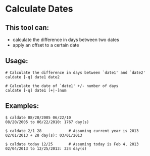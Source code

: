 # Calculate Dates

## This tool can:
- calculate the difference in days between two dates
- apply an offset to a certain date 

## Usage:
    # Calculate the difference in days between `date1' and `date2'
    caldate [-q] date1 date2

    # Calculate the date of `date1' +/- number of days
    caldate [-q] date1 [+|-]num

## Examples:
    $ caldate 08/20/2005 06/22/10
    08/20/2005 to 06/22/2010: 1767 day(s)

    $ caldate 2/1 28            # Assuming current year is 2013
    02/01/2013 + 28 day(s): 03/01/2013

    $ caldate today 12/25       # Assuming today is Feb 4, 2013
    02/04/2013 to 12/25/2013: 324 day(s)